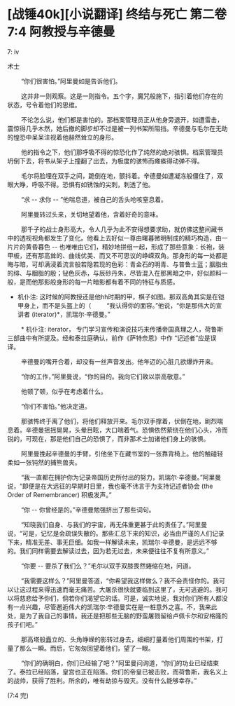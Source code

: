 # [战锤40k][小说翻译] 终结与死亡 第二卷 7:4 阿教授与辛德曼

7: iv 

术士 

        “你们很害怕。”阿里曼如是告诉他们。

        这并非一则观察。这是一则指令。五个字，魔咒般施下，指引着他们存在的状态，号令着他们的思维。

        不论怎么说，他们都是害怕的。那档案管理员正从他身旁退开，如遭雷击，震惊得几乎木然，她后撤的脚步却不过是被一列书架所阻挡。辛德曼与毛尔在无助的惶恐中呆呆注视着他赫然耸立的身形。

        他的指令之下，他们那呼吸不得的惊恐化作了纯然的绝对骇惧。档案管理员坍倒下去，将书从架子上撞翻了出去，为极度的骇怖而瘫痪得动弹不得。

        毛尔将脸埋在双手之间，跪倒在地，颤抖着。辛德曼如遭凝冻般僵住了，双眼大睁，呼吸不得。恐惧有如锈蚀的尖刺，刺透了他。

        “求 -- 求你 -- ”他喘息道，被自己的舌头呛咳窒息着。

        阿里曼转过头来，关切地望着他，含着好奇的意味。

        那千子的战士身形高大，令人几乎为此不安得想要求助，就仿佛这整间藏书中的透视视角都发生了变化。他看上去好似一尊由曙暮微明制成的精巧构造，由一片片的黄昏暮色 -- 也唯唯由它们，精妙地拼组一起，形成了那些意象：长袍，装甲板，还有那高耸的、曲线优美、而又不可思议的峥嵘双角。那身形的每一处都是晦与暗，可却满浸着流言般若隐若现的色彩：青金石的明青、与普鲁士蓝；胭脂虫的绯、与胭脂的殷；铋色灰赤，与辰砂丹朱，尽皆混入在那黑暗之中，好似颜料一般，是而他那影般身形的每一片暗影都有着不同的特征与质感。

* 机仆注: 这时候的阿教授还是他hh时期的甲，棋子如图。那双高角其实是在铠甲身上，而不是头盔上的（
        “我认得你的面容。”他说，“你是那伟大的宣讲者 (iterator)*，凯瑞尔·辛德曼。”

        * 机仆注: iterator， 专门学习宣传和演说技巧来传播帝国真理之人，荷鲁斯三部曲中有所提及。经和泰拉庭确认，前作《萨特奈恩》中作 “记述者”应是误译。

        辛德曼的嘴开合着，却没有一丝声音发出。他年迈的心脏几欲爆炸开来。

        “你的工作，”阿里曼说，“你的目的。我向它们致以崇高敬意。”

        他顿了顿，似乎在考虑着什么。

        “你们不害怕。”他决定道。

        那骇怖终于离了他们，将他们释放开来。毛尔双手撑着，伏倒在地，剧烈喘息着。辛德曼摇摇晃晃，头晕目眩，大口喘着气。恐惧依然萦绕在他们心头，冷而锐的，可现在，那是他们自己的恐惧了，而非那术士加诸他们身上的骇惧。

        阿里曼挽起辛德曼的手臂，引他坐下在藏书室的一张靠背椅上。他的触碰轻柔如一张钝然的捕熊兽夹。

        “我一直都在拥护你为记录帝国历史所付出的努力，凯瑞尔·辛德曼。”阿里曼说，“即便是在大远征的早期时日里，我也毫不讳言于为支持记述者协会 (the Order of Remembrancer) 积极发声。”

        “你 -- 你曾经是的。”辛德曼勉强挤出了那些词句。

        “知晓我们自身、与我们的宇宙，再无伟重更甚于此的责任了。”阿里曼说，“可是，记忆是会疏误失散的。那些汇总下来的知识，必当由严谨的人们记录下来，精准无差、事无巨细。如我一样解读未来，凯瑞尔·辛德曼，是远远不够的。我们同样需要去解读过去，因为若无过去，未来便往往不复有所意义。”

        “你要 -- 要杀了我们么？”毛尔以双手双膝畏然蜷缩在地，问道。

        “我需要这样么？”阿里曼答道，“你希望我这样做么？我不会责怪你的。我可以让这过程来得迅速而毫无痛苦。大屠杀很快就要临到这里了，无可逃避的。我可以将慈悲给予你们，倘若你们渴望它的话。可是，诚实地说，我对你们所有人都没有一点兴趣，尽管邂逅伟大的凯瑞尔·辛德曼实在是一桩意外之喜。不，我来此处，是为了我自己的事情。我还是把那些无脑的野蛮屠戮留给卢佩卡尔和安格隆的孩子们吧。”

        那高塔般矗立的、头角峥嵘的影转过身去，细细打量着他们周围的书架，打量了那么一瞬。而后，它匆匆回望着他们，望了一眼。

        “你们的确明白，你们已经输了吧？”阿里曼问询道，“你们的功业已经结束了。泰拉已经陷落，皇宫也正在陷落。你们的帝皇已被击败，而荷鲁斯，我名义上的战帅，获得了胜利。所余的，唯有劫掠与毁灭。没有什么能够幸存。”

(7:4 完)
